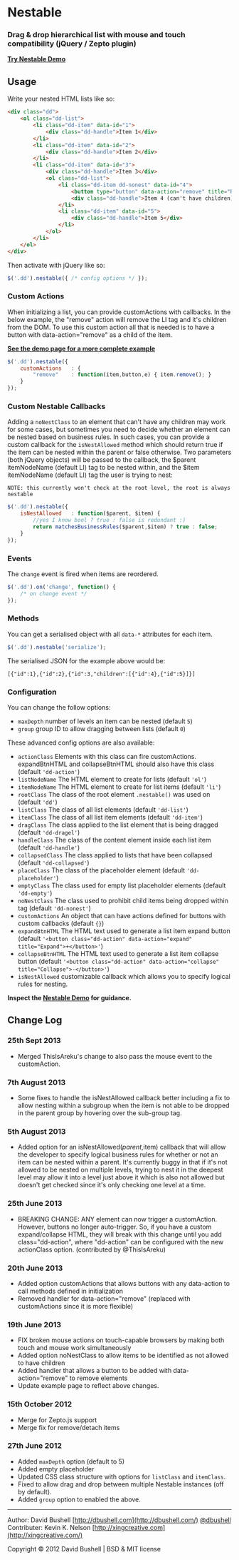 Nestable
========

### Drag & drop hierarchical list with mouse and touch compatibility (jQuery / Zepto plugin)

[**Try Nestable Demo**](https://rawgithub.com/kevinknelson/Nestable/master/index.html)

## Usage

Write your nested HTML lists like so:

```html
<div class="dd">
    <ol class="dd-list">
        <li class="dd-item" data-id="1">
            <div class="dd-handle">Item 1</div>
        </li>
        <li class="dd-item" data-id="2">
            <div class="dd-handle">Item 2</div>
        </li>
        <li class="dd-item" data-id="3">
            <div class="dd-handle">Item 3</div>
            <ol class="dd-list">
                <li class="dd-item dd-nonest" data-id="4">
                	<button type="button" data-action="remove" title="Remove">x</button>
                    <div class="dd-handle">Item 4 (can't have children)</div>
                </li>
                <li class="dd-item" data-id="5">
                    <div class="dd-handle">Item 5</div>
                </li>
            </ol>
        </li>
    </ol>
</div>
```

Then activate with jQuery like so:

```js
$('.dd').nestable({ /* config options */ });
```

### Custom Actions

When initializing a list, you can provide customActions with callbacks.  In the below example, the "remove" action will remove the LI tag and it's children from the DOM.  To use this custom action
all that is needed is to have a button with data-action="remove" as a child of the item.

[**See the demo page for a more complete example**](https://rawgithub.com/kevinknelson/Nestable/master/index.html)

```js
$('.dd').nestable({
    customActions   : {
        "remove"    : function(item,button,e) { item.remove(); }
    }
});
```

### Custom Nestable Callbacks

Adding a `noNestClass` to an element that can't have any children may work for some cases, but sometimes you need to decide whether an element can be nested based on business rules.  In such cases, you can provide a custom callback for the `isNestAllowed` method which should return true if the item can be nested within the parent or false otherwise.  Two parameters (both jQuery objects) will be passed to the callback, the $parent itemNodeName (default LI) tag to be nested within, and the $item itemNodeName (default LI) tag the user is trying to nest:

`NOTE: this currently won't check at the root level, the root is always nestable`

```js
$('.dd').nestable({
    isNestAllowed   : function($parent, $item) {
        //yes I know bool ? true : false is redundant :)
        return matchesBusinessRules($parent,$item) ? true : false;
    }
});
```

### Events

The `change` event is fired when items are reordered.

```js
$('.dd').on('change', function() {
    /* on change event */
});
```

### Methods

You can get a serialised object with all `data-*` attributes for each item.

```js
$('.dd').nestable('serialize');
```

The serialised JSON for the example above would be:

    [{"id":1},{"id":2},{"id":3,"children":[{"id":4},{"id":5}]}]

### Configuration

You can change the follow options:

* `maxDepth` number of levels an item can be nested (default `5`)
* `group` group ID to allow dragging between lists (default `0`)

These advanced config options are also available:

* `actionClass` Elements with this class can fire customActions.  expandBtnHTML and collapseBtnHTML should also have this class (default `'dd-action'`)
* `listNodeName` The HTML element to create for lists (default `'ol'`)
* `itemNodeName` The HTML element to create for list items (default `'li'`)
* `rootClass` The class of the root element `.nestable()` was used on (default `'dd'`)
* `listClass` The class of all list elements (default `'dd-list'`)
* `itemClass` The class of all list item elements (default `'dd-item'`)
* `dragClass` The class applied to the list element that is being dragged (default `'dd-dragel'`)
* `handleClass` The class of the content element inside each list item (default `'dd-handle'`)
* `collapsedClass` The class applied to lists that have been collapsed (default `'dd-collapsed'`)
* `placeClass` The class of the placeholder element (default `'dd-placeholder'`)
* `emptyClass` The class used for empty list placeholder elements (default `'dd-empty'`)
* `noNestClass` The class used to prohibit child items being dropped within tag (default `'dd-nonest'`)
* `customActions` An object that can have actions defined for buttons with custom callbacks (default `{}`)
* `expandBtnHTML` The HTML text used to generate a list item expand button (default `'<button class="dd-action" data-action="expand" title="Expand">+</button>'`)
* `collapseBtnHTML` The HTML text used to generate a list item collapse button (default `'<button class="dd-action" data-action="collapse" title="Collapse">-</button>'`)
* `isNestAllowed` customizable callback which allows you to specify logical rules for nesting.

**Inspect the [Nestable Demo](https://rawgithub.com/kevinknelson/Nestable/master/index.html) for guidance.**

## Change Log

### 25th Sept 2013

* Merged ThisIsAreku's change to also pass the mouse event to the customAction.

### 7th August 2013

* Some fixes to handle the isNestAllowed callback better including a fix to allow nesting within a subgroup when the item is not able to be dropped in the parent group by hovering over the sub-group tag.

### 5th August 2013

* Added option for an isNestAllowed($parent,$item) callback that will allow the developer to specify logical business rules for whether or not an item can be nested within a parent.  It's currently buggy in that if it's not allowed to be nested on multiple levels, trying to nest it in the deepest level may allow it into a level just above it which is also not allowed but doesn't get checked since it's only checking one level at a time.

### 25th June 2013

* BREAKING CHANGE: ANY element can now trigger a customAction.  However, buttons no longer auto-trigger.  So, if you have a custom expand/collapse HTML, they will break with this change until you add class="dd-action", where "dd-action" can be configured with the new actionClass option. (contributed by @ThisIsAreku)

### 20th June 2013

* Added option customActions that allows buttons with any data-action to call methods defined in initialization
* Removed handler for data-action="remove" (replaced with customActions since it is more flexible)

### 19th June 2013

* FIX broken mouse actions on touch-capable browsers by making both touch and mouse work simultaneously
* Added option noNestClass to allow items to be identified as not allowed to have children
* Added handler that allows a button to be added with data-action="remove" to remove elements
* Update example page to reflect above changes.

### 15th October 2012

* Merge for Zepto.js support
* Merge fix for remove/detach items

### 27th June 2012

* Added `maxDepth` option (default to 5)
* Added empty placeholder
* Updated CSS class structure with options for `listClass` and `itemClass`.
* Fixed to allow drag and drop between multiple Nestable instances (off by default).
* Added `group` option to enabled the above.

* * *

Author: David Bushell [http://dbushell.com](http://dbushell.com/) [@dbushell](http://twitter.com/dbushell/)
Contributer: Kevin K. Nelson [http://xingcreative.com](http://xingcreative.com/)

Copyright © 2012 David Bushell | BSD & MIT license
